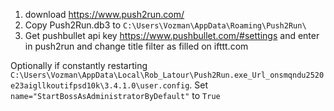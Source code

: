 1. download https://www.push2run.com/
2. Copy Push2Run.db3 to `C:\Users\Vozman\AppData\Roaming\Push2Run\`
3. Get pushbullet api key https://www.pushbullet.com/#settings and enter in push2run and change title filter as filled on ifttt.com

Optionally if constantly restarting `C:\Users\Vozman\AppData\Local\Rob_Latour\Push2Run.exe_Url_onsmqndu2520e23aigllkoutifpsd10k\3.4.1.0\user.config`. Set `name="StartBossAsAdministratorByDefault"` to `True`
